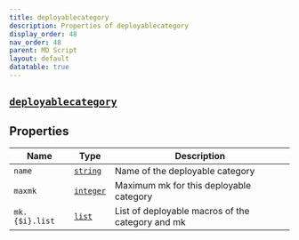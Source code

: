 ```yaml
---
title: deployablecategory
description: Properties of deployablecategory
display_order: 48
nav_order: 48
parent: MD Script
layout: default
datatable: true
---
```


##  [`deployablecategory`](./deployablecategory.html) 


## Properties

| Name | Type | Description |
|------|------|-------------|
| `name` | [`string`](./string.html) | Name of the deployable category |
| `maxmk` | [`integer`](./integer.html) | Maximum mk for this deployable category |
| `mk.{$i}.list` | [`list`](./list.html) | List of deployable macros of the category and mk |



